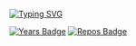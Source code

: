 
[![Typing SVG](https://readme-typing-svg.herokuapp.com?&font=Audiowide&size=30&duration=2750&lines=Hi+there+;I+am+Serhat+Ka%C3%A7maz;I+am+a+software+developer;I+work+on,;C&sharp;,+Android,+Python)](https://git.io/typing-svg)


[![Years Badge](https://badges.pufler.dev/years/Serhatkacmaz)](https://badges.pufler.dev)
[![Repos Badge](https://badges.pufler.dev/repos/Serhatkacmaz)](https://badges.pufler.dev)

